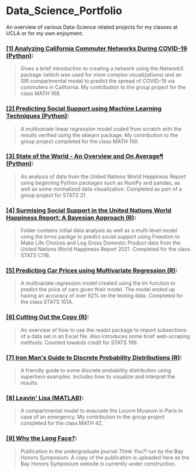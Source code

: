 # Data_Science_Portfolio

An overview of various Data-Science related projects for my classes at UCLA or for my own enjoyment.

### [[1] Analyzing California Commuter Networks During COVID-19 (Python)](https://github.com/minisnoel/Data_Science_Portfolio/tree/main/%5B1%5D%20Analyzing%20California%20Commuter%20Networks%20During%20COVID-19):
> Gives a brief introduction to creating a network using the NetworkX package (which was used for more complex visualizations) and an SIR compartmental model to predict the spread of COVID-19 via commuters in California. My contribution to the group project for the class MATH 168.

### [[2] Predicting Social Support using Machine Learning Techniques (Python)](https://github.com/minisnoel/Data_Science_Portfolio/tree/main/%5B2%5D%20Predicting%20Social%20Support%20using%20Machine%20Learning%20Techniques):
> A multivariate linear regression model coded from scratch with the results verified using the sklearn package. My contribution to the group project completed for the class MATH 156.  

### [[3] State of the World - An Overview and On Average¶ (Python)](https://github.com/minisnoel/Data_Science_Portfolio/tree/main/%5B3%5D%20State%20of%20the%20World%20-%20An%20Overview%20and%20On%20Average):
> An analysis of data from the United Nations World Happiness Report using beginning Python packages such as NumPy and pandas, as well as some normalized data visualization. Completed as part of a group project for STATS 21. 

### [[4] Surmising Social Support in the United Nations World Happiness Report: A Bayesian Approach (R)](https://github.com/minisnoel/Data_Science_Portfolio/tree/main/%5B4%5D%20Surmising%20Social%20Support%20in%20the%20United%20Nations%20World%20Happiness%20Report:%20A%20Bayesian%20Approach):
> Folder contains initial data analysis as well as a multi-level model using the brms packge to predict social support using Freedom to Make Life Choices and Log Gross Domestic Product data from the United Nations World Happiness Report 2021. Completed for the class STATS C116. 

### [[5] Predicting Car Prices using Multivariate Regression (R)](https://github.com/minisnoel/Data_Science_Portfolio/tree/main/%5B5%5D%20Predicting%20Car%20Prices%20using%20Multivariate%20Regression):
> A multivariate regression model created using the lm function to predict the price of cars given their model. The model ended up having an accuracy of over 92% on the testing data. Completed for the class STATS 101A. 

### [[6] Cutting Out the Copy (R)](https://github.com/minisnoel/Data_Science_Portfolio/tree/main/%5B6%5D%20Cutting%20Out%20the%20Copy):
> An overview of how to use the readxl package to import subsections of a data set in an Excel file. Also introduces some brief web-scraping methods. Counted towards credit for STATS 199.  

### [[7] Iron Man's Guide to Discrete Probability Distributions (R)](https://github.com/minisnoel/Data_Science_Portfolio/tree/main/%5B7%5D%20Iron%20Man's%20Guide%20to%20Discrete%20Probability%20Distributions):
> A friendly guide to some discrete probability distribution using superhero examples. Includes how to visualize and interpret the results. 

### [[8] Leavin' Lisa (MATLAB)](https://github.com/minisnoel/Data_Science_Portfolio/tree/main/%5B8%5D%20Leavin'%20Lisa):
> A compartmental model to evacuate the Louvre Museum in Paris in case of an emergency. My contribution to the group project completed for the class MATH 42.    

### [[9] Why the Long Face?](https://github.com/minisnoel/Data_Science_Portfolio/tree/main/%5B8%5D%20Leavin'%20Lisa):
> Publication in the undergraduate journal _Think You?!_ run by the Bay Honors Symposium. A copy of the publication is uploaded here as the Bay Honors Symposium website is currently under construction. 

